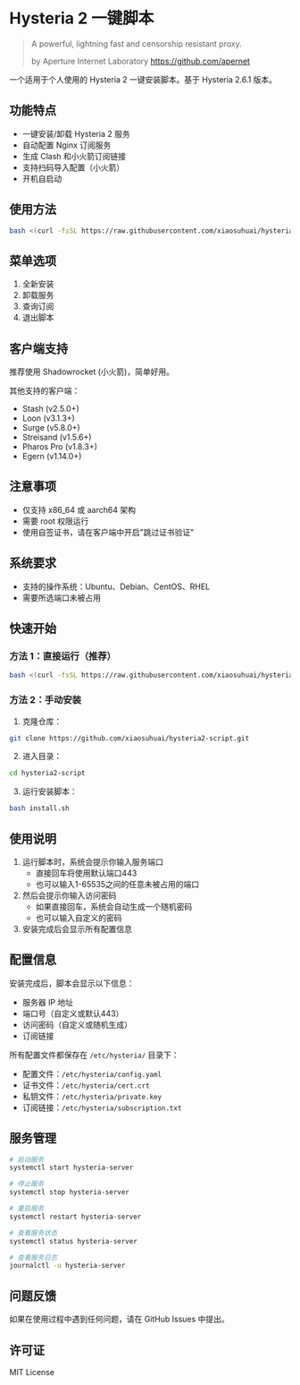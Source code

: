 # Hysteria 2 一键脚本

> A powerful, lightning fast and censorship resistant proxy.
> 
> by Aperture Internet Laboratory <https://github.com/apernet>

一个适用于个人使用的 Hysteria 2 一键安装脚本。基于 Hysteria 2.6.1 版本。

## 功能特点

- 一键安装/卸载 Hysteria 2 服务
- 自动配置 Nginx 订阅服务
- 生成 Clash 和小火箭订阅链接
- 支持扫码导入配置（小火箭）
- 开机自启动

## 使用方法

```bash
bash <(curl -fsSL https://raw.githubusercontent.com/xiaosuhuai/hysteria2-script/main/install.sh)
```

## 菜单选项

1. 全新安装
2. 卸载服务
3. 查询订阅
0. 退出脚本

## 客户端支持

推荐使用 Shadowrocket (小火箭)，简单好用。

其他支持的客户端：
- Stash (v2.5.0+)
- Loon (v3.1.3+)
- Surge (v5.8.0+)
- Streisand (v1.5.6+)
- Pharos Pro (v1.8.3+)
- Egern (v1.14.0+)

## 注意事项

- 仅支持 x86_64 或 aarch64 架构
- 需要 root 权限运行
- 使用自签证书，请在客户端中开启"跳过证书验证"

## 系统要求

- 支持的操作系统：Ubuntu、Debian、CentOS、RHEL
- 需要所选端口未被占用

## 快速开始

### 方法 1：直接运行（推荐）

```bash
bash <(curl -fsSL https://raw.githubusercontent.com/xiaosuhuai/hysteria2-script/main/install.sh)
```

### 方法 2：手动安装

1. 克隆仓库：
```bash
git clone https://github.com/xiaosuhuai/hysteria2-script.git
```

2. 进入目录：
```bash
cd hysteria2-script
```

3. 运行安装脚本：
```bash
bash install.sh
```

## 使用说明

1. 运行脚本时，系统会提示你输入服务端口
   - 直接回车将使用默认端口443
   - 也可以输入1-65535之间的任意未被占用的端口
2. 然后会提示你输入访问密码
   - 如果直接回车，系统会自动生成一个随机密码
   - 也可以输入自定义的密码
3. 安装完成后会显示所有配置信息

## 配置信息

安装完成后，脚本会显示以下信息：

- 服务器 IP 地址
- 端口号（自定义或默认443）
- 访问密码（自定义或随机生成）
- 订阅链接

所有配置文件都保存在 `/etc/hysteria/` 目录下：

- 配置文件：`/etc/hysteria/config.yaml`
- 证书文件：`/etc/hysteria/cert.crt`
- 私钥文件：`/etc/hysteria/private.key`
- 订阅链接：`/etc/hysteria/subscription.txt`

## 服务管理

```bash
# 启动服务
systemctl start hysteria-server

# 停止服务
systemctl stop hysteria-server

# 重启服务
systemctl restart hysteria-server

# 查看服务状态
systemctl status hysteria-server

# 查看服务日志
journalctl -u hysteria-server
```

## 问题反馈

如果在使用过程中遇到任何问题，请在 GitHub Issues 中提出。

## 许可证

MIT License
